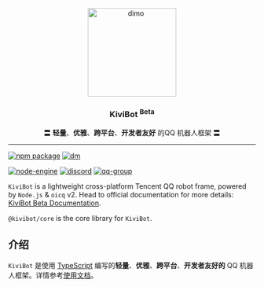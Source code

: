 <div align="center">
    <img src="https://beta.kivibot.com/dimo.png" width="180" alt="dimo" />
    <h3><b>KiviBot</b> <sup>Beta</sup></h3>
    <p>〓 <b>轻量</b>、<b>优雅</b>、<b>跨平台</b>、<b>开发者友好</b> 的QQ 机器人框架 〓</p>
</div>

---

[![npm package](https://img.shields.io/npm/v/@kivibot/core?label=@kivibot/core&style=flat-square&labelColor=ffffff&logoColor=cb0000)](https://www.npmjs.com/package/kokkoro)
[![dm](https://shields.io/npm/dm/@kivibot/core?style=flat-square&labelColor=ffffff)](https://npm.im/@kivibot/core)

[![node-engine](https://img.shields.io/node/v/@kivibot/core?style=flat-square&labelColor=ffffff&logo=Node.js)](https://nodejs.org)
[![discord](https://img.shields.io/static/v1?label=Discord&message=Discord%20Channel&color=5865f2&logo=discord&labelColor=ffffff&style=flat-square)](https://discord.gg/RegGQD3Fu6)
[![qq-group](https://img.shields.io/badge/QQ%E7%BE%A4-614617552-527dec?style=flat-square&labelColor=ffffff&logo=TencentQQ&logoColor=eb1923)](https://jq.qq.com/?_wv=1027&k=3hcWCnhq)

`KiviBot` is a lightweight cross-platform Tencent QQ robot frame, powered by `Node.js` & `oicq` v2. Head to official documentation for more details: [KiviBot Beta Documentation](https://beta.kivibot.com/).

`@kivibot/core` is the core library for `KiviBot`.

## 介绍

`KiviBot` 是使用 [TypeScript](https://www.typescriptlang.org/) 编写的**轻量**、**优雅**、**跨平台**、**开发者友好的** QQ 机器人框架。详情参考[使用文档](https://beta.kivibot.com/)。
